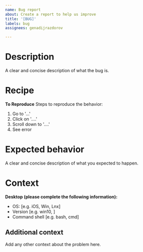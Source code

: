 ```yaml
---
name: Bug report
about: Create a report to help us improve
title: '[BUG]'
labels: bug
assignees: genadijrazdorov

---
```


# Description
A clear and concise description of what the bug is.

# Recipe
**To Reproduce**
Steps to reproduce the behavior:
1. Go to '...'
2. Click on '....'
3. Scroll down to '....'
4. See error

# Expected behavior
A clear and concise description of what you expected to happen.

# Context
**Desktop (please complete the following information):**
 - OS: [e.g. iOS, Win, Lnx]
 - Version [e.g. win10, ]
 - Command shell [e.g. bash, cmd]

## Additional context
Add any other context about the problem here.
